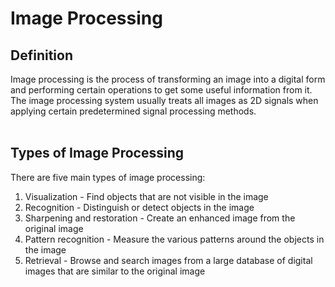 # Image Processing

## Definition 
Image processing is the process of transforming an image into a digital form and performing certain operations to get some useful information from it. The image processing system usually treats all images as 2D signals when applying certain predetermined signal processing methods.
<br />
<br />

## Types of Image Processing
There are five main types of image processing:

1. Visualization - Find objects that are not visible in the image
2. Recognition - Distinguish or detect objects in the image
3. Sharpening and restoration - Create an enhanced image from the original image
4. Pattern recognition - Measure the various patterns around the objects in the image
5. Retrieval - Browse and search images from a large database of digital images that are similar to the original image
